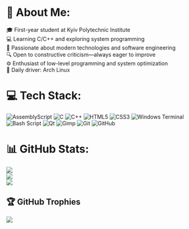 # 💫 About Me:
🎓 First-year student at Kyiv Polytechnic Institute<br>💻 Learning C/C++ and exploring system programming<br>🚀 Passionate about modern technologies and software engineering<br>🔍 Open to constructive criticism—always eager to improve<br>⚙️ Enthusiast of low-level programming and system optimization<br>🐧 Daily driver: Arch Linux<br>


# 💻 Tech Stack:
![AssemblyScript](https://img.shields.io/badge/assembly%20script-%23000000.svg?style=for-the-badge&logo=assemblyscript&logoColor=white) ![C](https://img.shields.io/badge/c-%2300599C.svg?style=for-the-badge&logo=c&logoColor=white) ![C++](https://img.shields.io/badge/c++-%2300599C.svg?style=for-the-badge&logo=c%2B%2B&logoColor=white) ![HTML5](https://img.shields.io/badge/html5-%23E34F26.svg?style=for-the-badge&logo=html5&logoColor=white) ![CSS3](https://img.shields.io/badge/css3-%231572B6.svg?style=for-the-badge&logo=css3&logoColor=white) ![Windows Terminal](https://img.shields.io/badge/Windows%20Terminal-%234D4D4D.svg?style=for-the-badge&logo=windows-terminal&logoColor=white) ![Bash Script](https://img.shields.io/badge/bash_script-%23121011.svg?style=for-the-badge&logo=gnu-bash&logoColor=white) ![Qt](https://img.shields.io/badge/Qt-%23217346.svg?style=for-the-badge&logo=Qt&logoColor=white) ![Gimp](https://img.shields.io/badge/Gimp-657D8B?style=for-the-badge&logo=gimp&logoColor=FFFFFF) ![Git](https://img.shields.io/badge/git-%23F05033.svg?style=for-the-badge&logo=git&logoColor=white) ![GitHub](https://img.shields.io/badge/github-%23121011.svg?style=for-the-badge&logo=github&logoColor=white)
# 📊 GitHub Stats:
![](https://github-readme-stats.vercel.app/api?username=boshinomikoto&theme=dark&hide_border=false&include_all_commits=true&count_private=true)<br/>
![](https://github-readme-streak-stats.herokuapp.com/?user=boshinomikoto&theme=dark&hide_border=false)<br/>
![](https://github-readme-stats.vercel.app/api/top-langs/?username=boshinomikoto&theme=dark&hide_border=false&include_all_commits=true&count_private=true&layout=compact)

## 🏆 GitHub Trophies
![](https://github-profile-trophy.vercel.app/?username=boshinomikoto&theme=radical&no-frame=false&no-bg=true&margin-w=4)


<!-- Proudly created with GPRM ( https://gprm.itsvg.in ) -->
